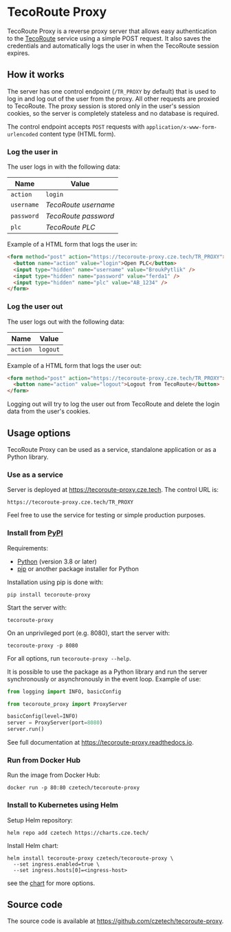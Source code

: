 # TecoRoute Proxy

TecoRoute Proxy is a reverse proxy server that allows easy authentication to the
[TecoRoute] service using a simple POST request. It also saves the credentials
and automatically logs the user in when the TecoRoute session expires.

## How it works

The server has one control endpoint (`/TR_PROXY` by default) that is used
to log in and log out of the user from the proxy. All other requests are proxied
to TecoRoute. The proxy session is stored only in the user's session cookies, so
the server is completely stateless and no database is required.

The control endpoint accepts `POST` requests with
`application/x-www-form-urlencoded` content type (HTML form).

### Log the user in

The user logs in with the following data:

| Name       | Value                |
| ---------- | -------------------- |
| `action`   | `login`              |
| `username` | _TecoRoute username_ |
| `password` | _TecoRoute password_ |
| `plc`      | _TecoRoute PLC_      |

Example of a HTML form that logs the user in:

```html
<form method="post" action="https://tecoroute-proxy.cze.tech/TR_PROXY">
  <button name="action" value="login">Open PLC</button>
  <input type="hidden" name="username" value="BroukPytlik" />
  <input type="hidden" name="password" value="ferda1" />
  <input type="hidden" name="plc" value="AB_1234" />
</form>
```

### Log the user out

The user logs out with the following data:

| Name     | Value    |
| -------- | -------- |
| `action` | `logout` |

Example of a HTML form that logs the user out:

```html
<form method="post" action="https://tecoroute-proxy.cze.tech/TR_PROXY">
  <button name="action" value="logout">Logout from TecoRoute</button>
</form>
```

Logging out will try to log the user out from TecoRoute and delete the login
data from the user's cookies.

## Usage options

TecoRoute Proxy can be used as a service, standalone application or as a Python
library.

### Use as a service

Server is deployed at <https://tecoroute-proxy.cze.tech>. The control URL is:

    https://tecoroute-proxy.cze.tech/TR_PROXY

Feel free to use the service for testing or simple production purposes.

### Install from [PyPI]

Requirements:

- [Python] (version 3.8 or later)
- [pip] or another package installer for Python

Installation using pip is done with:

```shell
pip install tecoroute-proxy
```

Start the server with:

```shell
tecoroute-proxy
```

On an unprivileged port (e.g. 8080), start the server with:

```shell
tecoroute-proxy -p 8080
```

For all options, run `tecoroute-proxy --help`.

It is possible to use the package as a Python library and run the server
synchronously or asynchronously in the event loop. Example of use:

```python
from logging import INFO, basicConfig

from tecoroute_proxy import ProxyServer

basicConfig(level=INFO)
server = ProxyServer(port=8080)
server.run()
```

See full documentation at <https://tecoroute-proxy.readthedocs.io>.

### Run from Docker Hub

Run the image from Docker Hub:

```shell
docker run -p 80:80 czetech/tecoroute-proxy
```

### Install to Kubernetes using Helm

Setup Helm repository:

```shell
helm repo add czetech https://charts.cze.tech/
```

Install Helm chart:

```shell
helm install tecoroute-proxy czetech/tecoroute-proxy \
  --set ingress.enabled=true \
  --set ingress.hosts[0]=<ingress-host>
```

see the [chart] for more options.

## Source code

The source code is available at <https://github.com/czetech/tecoroute-proxy>.

[chart]: https://github.com/czetech/tecoroute-proxy/tree/main/chart
[pip]: https://pip.pypa.io/en/stable/installation/
[pypi]: https://pypi.org/project/tecoroute-proxy/
[python]: https://www.python.org/downloads/
[tecoroute]: https://route.tecomat.com/TR_LOGIN.XML
